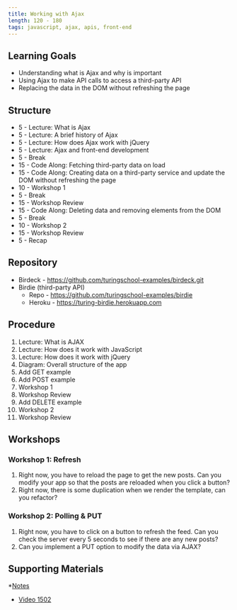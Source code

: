 ```yaml
---
title: Working with Ajax
length: 120 - 180
tags: javascript, ajax, apis, front-end
---
```


## Learning Goals

* Understanding what is Ajax and why is important
* Using Ajax to make API calls to access a third-party API
* Replacing the data in the DOM without refreshing the page

## Structure

* 5 - Lecture: What is Ajax
* 5 - Lecture: A brief history of Ajax
* 5 - Lecture: How does Ajax work with jQuery
* 5 - Lecture: Ajax and front-end development
* 5 - Break
* 15 - Code Along: Fetching third-party data on load
* 15 - Code Along: Creating data on a third-party service and update the DOM without refreshing the page
* 10 - Workshop 1
* 5 - Break
* 15 - Workshop Review
* 15 - Code Along: Deleting data and removing elements from the DOM
* 5 - Break
* 10 - Workshop 2
* 15 - Workshop Review
* 5 - Recap

## Repository

* Birdeck - https://github.com/turingschool-examples/birdeck.git
* Birdie (third-party API)
  * Repo - https://github.com/turingschool-examples/birdie
  * Heroku - https://turing-birdie.herokuapp.com

## Procedure

1. Lecture: What is AJAX
2. Lecture: How does it work with JavaScript
3. Lecture: How does it work with jQuery
4. Diagram: Overall structure of the app
5. Add GET example
6. Add POST example
7. Workshop 1
8. Workshop Review
9. Add DELETE example
10. Workshop 2
11. Workshop Review

## Workshops

### Workshop 1: Refresh

1. Right now, you have to reload the page to get the new posts. Can you modify your app so that the posts are reloaded when you click a button?
2. Right now, there is some duplication when we render the template, can you refactor?

### Workshop 2: Polling & PUT

1. Right now, you have to click on a button to refresh the feed. Can you check the server every 5 seconds to see if there are any new posts?
2. Can you implement a PUT option to modify the data via AJAX?

## Supporting Materials

*[Notes](https://www.dropbox.com/s/bikkpsmenjwtlag/Turing%20-%20Working%20with%20AJAX.pages?dl=0)
* [Video 1502](https://vimeo.com/131025914)
